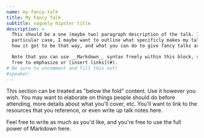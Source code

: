 ```yaml
---
name: my-fancy-talk
title: My Fancy Talk
subtitle: vaguely hipster title
description: >
  This should be a one (maybe two) paragraph description of the talk. In my
  particular case, I maybe want to outline what specificly makes my talk fancy,
  how it got to be that way, and what you can do to give fancy talks as well.

  Note that you can use __Markdown__ syntax freely within this block, so feel
  free to emphasize or [insert links](#).
# Be sure to uncomment and fill this out!
#speaker:
---
```



This section can be treated as "below the fold" content. Use it however you
wish. You may want to elaborate on things people should do before attending,
more details about what you'll cover, etc. You'll want to link to the resources
that you reference, or even write up talk notes here.

Feel free to write as much as you'd like, and you're free to use the full power
of Markdown here.
